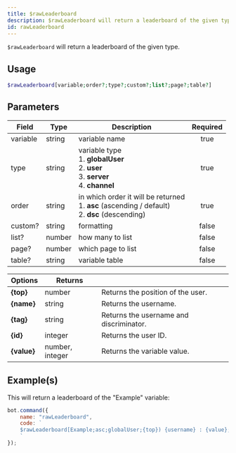 ```yaml
---
title: $rawLeaderboard
description: $rawLeaderboard will return a leaderboard of the given type.
id: rawLeaderboard
---
```


`$rawLeaderboard` will return a leaderboard of the given type.

## Usage

```php
$rawLeaderboard[variable;order?;type?;custom?;list?;page?;table?]
```

## Parameters

| Field    | Type   | Description                                                                                               | Required |
|----------|--------|-----------------------------------------------------------------------------------------------------------|:--------:|
| variable | string | variable name                                                                                             |   true   |
| type     | string | variable type <br /> 1. **globalUser** <br /> 2. **user** <br /> 3. **server** <br /> 4. **channel**      |   true   |
| order    | string | in which order it will be returned <br /> 1. **asc** (ascending / default) <br /> 2. **dsc** (descending) |   true   |
| custom?  | string | formatting                                                                                                |  false   |
| list?    | number | how many to list                                                                                          |  false   |
| page?    | number | which page to list                                                                                        |  false   |
| table?   | string | variable table                                                                                            |  false   |

| Options     | Returns         |                                         |
|-------------|-----------------|-----------------------------------------|
| **{top}**   | number          | Returns the position of the user.       |
| **{name}**  | string          | Returns the username.                   |
| **{tag}**   | string          | Returns the username and discriminator. |
| **{id}**    | integer         | Returns the user ID.                    |
| **{value}** | number, integer | Returns the variable value.             |

## Example(s)

This will return a leaderboard of the "Example" variable:

```javascript
bot.command({
    name: "rawLeaderboard",
    code: `
    $rawLeaderboard[Example;asc;globalUser;{top}) {username} : {value};10;1;main]
    `
});
```